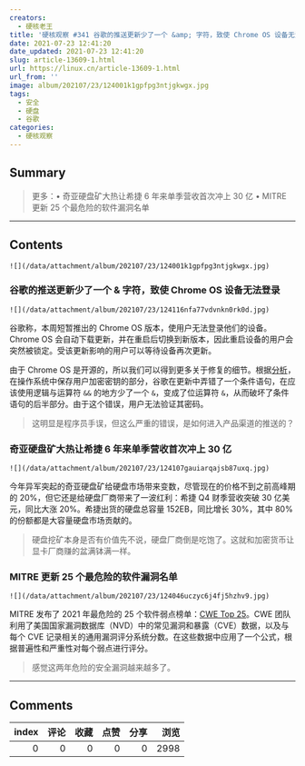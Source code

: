 ```yaml
---
creators:
  - 硬核老王
title: '硬核观察 #341 谷歌的推送更新少了一个 &amp; 字符，致使 Chrome OS 设备无法登录'
date: 2021-07-23 12:41:20
date_updated: 2021-07-23 12:41:20
slug: article-13609-1.html
url: https://linux.cn/article-13609-1.html
url_from: ''
image: album/202107/23/124001k1gpfpg3ntjgkwgx.jpg
tags:
  - 安全
  - 硬盘
  - 谷歌
categories:
  - 硬核观察
---
```


## Summary

> 更多：• 奇亚硬盘矿大热让希捷 6 年来单季营收首次冲上 30 亿 • MITRE 更新 25 个最危险的软件漏洞名单

***

<!-- more -->

## Contents

`![](/data/attachment/album/202107/23/124001k1gpfpg3ntjgkwgx.jpg)`

### 谷歌的推送更新少了一个 & 字符，致使 Chrome OS 设备无法登录

`![](/data/attachment/album/202107/23/124116nfa77vdvnkn0rk0d.jpg)`

谷歌称，本周短暂推出的 Chrome OS 版本，使用户无法登录他们的设备。Chrome OS 会自动下载更新，并在重启后切换到新版本，因此重启设备的用户会突然被锁定。受该更新影响的用户可以等待设备再次更新。

由于 Chrome OS 是开源的，所以我们可以得到更多关于修复的细节。根据[分析](https://arstechnica.com/gadgets/2021/07/google-pushed-a-one-character-typo-to-production-bricking-chrome-os-devices/)，在操作系统中保存用户加密密钥的部分，谷歌在更新中弄错了一个条件语句，在应该使用逻辑与运算符 `&&` 的地方少了一个 `&`，变成了位运算符 `&`，从而破坏了条件语句的后半部分。由于这个错误，用户无法验证其密码。

> 
> 这明显是程序员手误，但这么严重的错误，是如何进入产品渠道的推送的？
> 
> 
> 

### 奇亚硬盘矿大热让希捷 6 年来单季营收首次冲上 30 亿

`![](/data/attachment/album/202107/23/124107gauiarqajsb87uxq.jpg)`

今年异军突起的奇亚硬盘矿给硬盘市场带来变数，尽管现在的价格不到之前高峰期的 20%，但它还是给硬盘厂商带来了一波红利：希捷 Q4 财季营收突破 30 亿美元，同比大涨 20%。希捷出货的硬盘总容量 152EB，同比增长 30%，其中 80% 的份额都是大容量硬盘市场贡献的。

> 
> 硬盘挖矿本身是否有价值先不说，硬盘厂商倒是吃饱了。这就和加密货币让显卡厂商赚的盆满钵满一样。
> 
> 
> 

### MITRE 更新 25 个最危险的软件漏洞名单

`![](/data/attachment/album/202107/23/124046uczyc6j4fj5hzhv9.jpg)`

MITRE 发布了 2021 年最危险的 25 个软件弱点榜单：[CWE Top 25](https://cwe.mitre.org/top25/archive/2021/2021_cwe_top25.html)。CWE 团队利用了美国国家漏洞数据库（NVD）中的常见漏洞和暴露（CVE）数据，以及与每个 CVE 记录相关的通用漏洞评分系统分数。在这些数据中应用了一个公式，根据普遍性和严重性对每个弱点进行评分。

> 
> 感觉这两年危险的安全漏洞越来越多了。
> 
> 
>

***

## Comments


|   index |   评论 |   收藏 |   点赞 |   分享 |   浏览 |
|--------:|-------:|-------:|-------:|-------:|-------:|
|       0 |      0 |      0 |      0 |      0 |   2998 |
